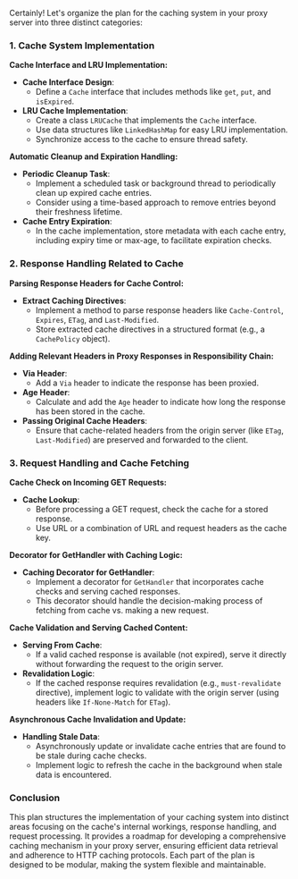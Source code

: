 Certainly! Let's organize the plan for the caching system in your proxy server into three distinct categories:

### 1. Cache System Implementation

**Cache Interface and LRU Implementation:**
- **Cache Interface Design**: 
  - Define a `Cache` interface that includes methods like `get`, `put`, and `isExpired`.
- **LRU Cache Implementation**: 
  - Create a class `LRUCache` that implements the `Cache` interface.
  - Use data structures like `LinkedHashMap` for easy LRU implementation.
  - Synchronize access to the cache to ensure thread safety.

**Automatic Cleanup and Expiration Handling:**
- **Periodic Cleanup Task**: 
  - Implement a scheduled task or background thread to periodically clean up expired cache entries.
  - Consider using a time-based approach to remove entries beyond their freshness lifetime.
- **Cache Entry Expiration**: 
  - In the cache implementation, store metadata with each cache entry, including expiry time or max-age, to facilitate expiration checks.

### 2. Response Handling Related to Cache

**Parsing Response Headers for Cache Control:**
- **Extract Caching Directives**: 
  - Implement a method to parse response headers like `Cache-Control`, `Expires`, `ETag`, and `Last-Modified`.
  - Store extracted cache directives in a structured format (e.g., a `CachePolicy` object).

**Adding Relevant Headers in Proxy Responses in Responsibility Chain:**
- **Via Header**: 
  - Add a `Via` header to indicate the response has been proxied.
- **Age Header**: 
  - Calculate and add the `Age` header to indicate how long the response has been stored in the cache.
- **Passing Original Cache Headers**: 
  - Ensure that cache-related headers from the origin server (like `ETag`, `Last-Modified`) are preserved and forwarded to the client.

### 3. Request Handling and Cache Fetching

**Cache Check on Incoming GET Requests:**
- **Cache Lookup**: 
  - Before processing a GET request, check the cache for a stored response.
  - Use URL or a combination of URL and request headers as the cache key.

**Decorator for GetHandler with Caching Logic:**
- **Caching Decorator for GetHandler**: 
  - Implement a decorator for `GetHandler` that incorporates cache checks and serving cached responses.
  - This decorator should handle the decision-making process of fetching from cache vs. making a new request.

**Cache Validation and Serving Cached Content:**
- **Serving From Cache**: 
  - If a valid cached response is available (not expired), serve it directly without forwarding the request to the origin server.
- **Revalidation Logic**: 
  - If the cached response requires revalidation (e.g., `must-revalidate` directive), implement logic to validate with the origin server (using headers like `If-None-Match` for `ETag`).

**Asynchronous Cache Invalidation and Update:**
- **Handling Stale Data**: 
  - Asynchronously update or invalidate cache entries that are found to be stale during cache checks.
  - Implement logic to refresh the cache in the background when stale data is encountered.

### Conclusion

This plan structures the implementation of your caching system into distinct areas focusing on the cache's internal workings, response handling, and request processing. It provides a roadmap for developing a comprehensive caching mechanism in your proxy server, ensuring efficient data retrieval and adherence to HTTP caching protocols. Each part of the plan is designed to be modular, making the system flexible and maintainable.